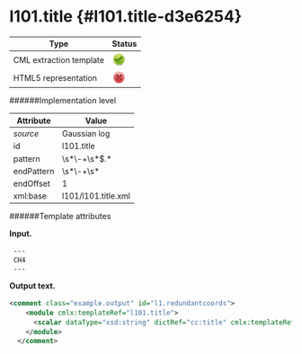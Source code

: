 # l101.title {#l101.title-d3e6254}


| Type                                                                                                                                                | Status                                                                                                                                              |
|----|----|
| CML extraction template                                                                                                                             | ![](/imgs/Total.png)                                                                                                                                |
| HTML5 representation                                                                                                                                | ![](/imgs/None.png)                                                                                                                                 |

######Implementation level

| Attribute                                                                                                                                           | Value                                                                                                                                               |
|----|----|
| *source*                                                                                                                                            | Gaussian log                                                                                                                                        |
| id                                                                                                                                                  | l101.title                                                                                                                                          |
| pattern                                                                                                                                             | \\s\*\\-+\\s\*\$.\*                                                                                                                                 |
| endPattern                                                                                                                                          | \\s\*\\-+\\s\*                                                                                                                                      |
| endOffset                                                                                                                                           | 1                                                                                                                                                   |
| xml:base                                                                                                                                            | l101/l101.title.xml                                                                                                                                 |

######Template attributes

**Input.**

     ---
     CH4
     ---
      

**Output text.**

```xml
<comment class="example.output" id="l1.redundantcoords">
    <module cmlx:templateRef="l101.title">
      <scalar dataType="xsd:string" dictRef="cc:title" cmlx:templateRef="title">CH4</scalar>
    </module>
  </comment>
```
